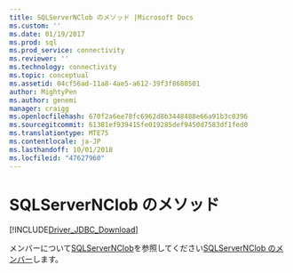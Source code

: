 ```yaml
---
title: SQLServerNClob のメソッド |Microsoft Docs
ms.custom: ''
ms.date: 01/19/2017
ms.prod: sql
ms.prod_service: connectivity
ms.reviewer: ''
ms.technology: connectivity
ms.topic: conceptual
ms.assetid: 04cf56ad-11a8-4ae5-a612-39f3f8680501
author: MightyPen
ms.author: genemi
manager: craigg
ms.openlocfilehash: 670f2a6ee78fc6962d8b3448488e66a91b3c0396
ms.sourcegitcommit: 61381ef939415fe019285def9450d7583df1fed0
ms.translationtype: MTE75
ms.contentlocale: ja-JP
ms.lasthandoff: 10/01/2018
ms.locfileid: "47627960"
---
```

# <a name="sqlservernclob-methods"></a>SQLServerNClob のメソッド
[!INCLUDE[Driver_JDBC_Download](../../../includes/driver_jdbc_download.md)]

  メンバーについて[SQLServerNClob](../../../connect/jdbc/reference/sqlservernclob-class.md)を参照してください[SQLServerNClob のメンバー](../../../connect/jdbc/reference/sqlservernclob-members.md)します。  
  
  
